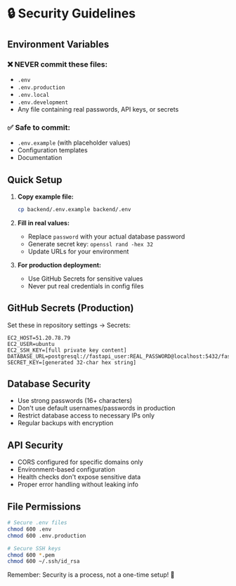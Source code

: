 # 🔒 Security Guidelines

## Environment Variables

### ❌ NEVER commit these files:
- `.env`
- `.env.production`
- `.env.local`
- `.env.development`
- Any file containing real passwords, API keys, or secrets

### ✅ Safe to commit:
- `.env.example` (with placeholder values)
- Configuration templates
- Documentation

## Quick Setup

1. **Copy example file:**
   ```bash
   cp backend/.env.example backend/.env
   ```

2. **Fill in real values:**
   - Replace `password` with your actual database password
   - Generate secret key: `openssl rand -hex 32`
   - Update URLs for your environment

3. **For production deployment:**
   - Use GitHub Secrets for sensitive values
   - Never put real credentials in config files

## GitHub Secrets (Production)

Set these in repository settings → Secrets:

```
EC2_HOST=51.20.78.79
EC2_USER=ubuntu
EC2_SSH_KEY=[full private key content]
DATABASE_URL=postgresql://fastapi_user:REAL_PASSWORD@localhost:5432/fastapi_db
SECRET_KEY=[generated 32-char hex string]
```

## Database Security

- Use strong passwords (16+ characters)
- Don't use default usernames/passwords in production
- Restrict database access to necessary IPs only
- Regular backups with encryption

## API Security

- CORS configured for specific domains only
- Environment-based configuration
- Health checks don't expose sensitive data
- Proper error handling without leaking info

## File Permissions

```bash
# Secure .env files
chmod 600 .env
chmod 600 .env.production

# Secure SSH keys
chmod 600 *.pem
chmod 600 ~/.ssh/id_rsa
```

Remember: Security is a process, not a one-time setup! 🔐
